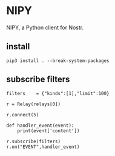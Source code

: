 # NIPY
NIPY, a Python client for Nostr.

## install
```
pip3 install . --break-system-packages
```

## subscribe filters

```
filters    = {"kinds":[1],"limit":100}

r = Relay(relays[0])

r.connect(5)

def handler_event(event):
    print(event['content'])

r.subscribe(filters)
r.on("EVENT",handler_event)

```
